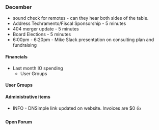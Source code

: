 ### December
* sound check for remotes - can they hear both sides of the table.
* Address Techramento/Fiscal Sponsorship - 5 minutes
* 404 merger update - 5 minutes
* Board Elections - 5 minutes
* 6:00pm - 6:20pm - Mike Slack presentation on consulting plan and fundraising

#### Financials
* Last month IO spending
  * User Groups

#### User Groups

#### Administrative items
* INFO - DNSimple link updated on website. Invoices are $0 :thumbsup:

#### Open Forum
